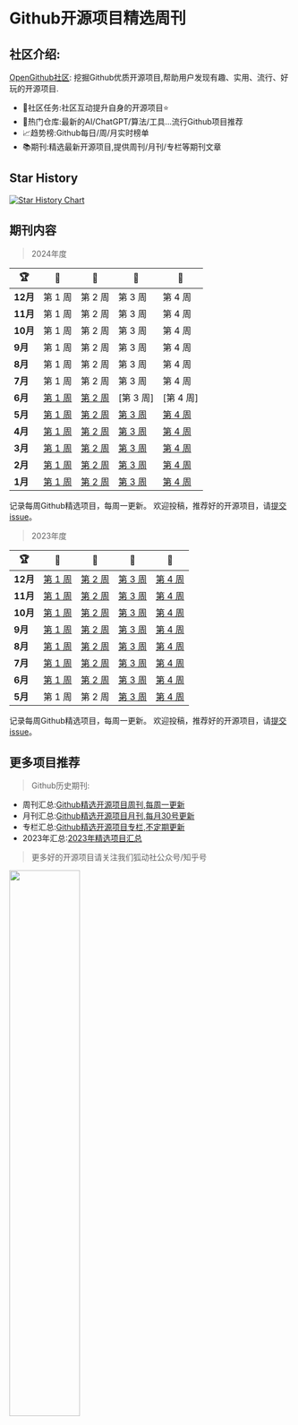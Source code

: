 # Github开源项目精选周刊

## 社区介绍:

[OpenGithub社区](http://open.itc.cn/): 挖掘Github优质开源项目,帮助用户发现有趣、实用、流行、好玩的开源项目.

- 🤝社区任务:社区互动提升自身的开源项目⭐
- 🌋热门仓库:最新的AI/ChatGPT/算法/工具...流行Github项目推荐
- 📈趋势榜:Github每日/周/月实时榜单
- 📚期刊:精选最新开源项目,提供周刊/月刊/专栏等期刊文章

## Star History

[![Star History Chart](https://api.star-history.com/svg?repos=OpenGithubs/weekly&type=Date)](https://star-history.com/#OpenGithubs/weekly&Date)

## 期刊内容

> 2024年度

| 🏆      | 🥇                     | 🥈                     | 🥉                     | 🏅                     |
|---------|------------------------|------------------------|------------------------|------------------------|
| **12月** | 第 1 周                  | 第 2 周                  | 第 3 周                  | 第 4 周                  |
| **11月** | 第 1 周                  | 第 2 周                  | 第 3 周                  | 第 4 周                  |
| **10月** | 第 1 周                  | 第 2 周                  | 第 3 周                  | 第 4 周                  |
| **9月**  | 第 1 周                  | 第 2 周                  | 第 3 周                  | 第 4 周                  |
| **8月**  | 第 1 周                  | 第 2 周                  | 第 3 周                  | 第 4 周                  |
| **7月**  | 第 1 周                  | 第 2 周                  | 第 3 周                  | 第 4 周                  |
| **6月**  | [第 1 周](2024/6月第一周.md) | [第 2 周](2024/6月第二周.md) | [第 3 周]                | [第 4 周]                |
| **5月**  | [第 1 周](2024/5月第一周.md) | [第 2 周](2024/5月第二周.md) | [第 3 周](2024/5月第三周.md) | [第 4 周](2024/5月第四周.md) |
| **4月**  | [第 1 周](2024/4月第一周.md) | [第 2 周](2024/4月第二周.md) | [第 3 周](2024/4月第三周.md) | [第 4 周](2024/4月第四周.md) |
| **3月**  | [第 1 周](2024/3月第一周.md) | [第 2 周](2024/3月第二周.md) | [第 3 周](2024/3月第三周.md) | [第 4 周](2024/3月第四周.md) |
| **2月**  | [第 1 周](2024/2月第一周.md) | [第 2 周](2024/2月第三周.md) | [第 3 周](2024/2月第三周.md) | [第 4 周](2024/2月第四周.md) |
| **1月**  | [第 1 周](2024/1月第一周.md) | [第 2 周](2024/1月第二周.md) | [第 3 周](2024/1月第三周.md) | [第 4 周](2024/1月第四周.md) |

记录每周Github精选项目，每周一更新。
欢迎投稿，推荐好的开源项目，请[提交 issue](https://github.com/OpenGithubs/weekly/issues)。

> 2023年度

| 🏆      | 🥇                           | 🥈                           | 🥉                            | 🏅                           |
|---------|------------------------------|------------------------------|-------------------------------|------------------------------|
| **12月** | [第 1 周](2023/12月第一周.md) | [第 2 周](2023/12月第二周.md) | [第 3 周](2023/12月第三周.md)  | [第 4 周](2023/12月第四周.md) |
| **11月** | [第 1 周](2023/11月第一周.md) | [第 2 周](2023/11月第二周.md) | [第 3 周 ](2023/11月第三周.md) | [第 4 周](2023/11月第四周.md) |
| **10月** | [第 1 周](2023/10月第一周.md) | [第 2 周](2023/10月第二周.md) | [第 3 周](2023/10月第三周.md)  | [第 4 周](2023/10月第四周.md) |
| **9月**  | [第 1 周](2023/9月第一周.md)  | [第 2 周](2023/9月第二周.md)  | [第 3 周](2023/9月第三周.md)   | [第 4 周](2023/9月第四周.md)  |
| **8月**  | [第 1 周](2023/8月第一周.md)  | [第 2 周](2023/8月第二周.md)  | [第 3 周](2023/8月第三周.md)   | [第 4 周](2023/8月第四周.md)  |
| **7月**  | [第 1 周](2023/7月第一周.md)  | [第 2 周](2023/7月第二周.md)  | [第 3 周](2023/7月第三周.md)   | [第 4 周](2023/7月第四周.md)  |
| **6月**  | [第 1 周](2023/6月第一周.md)  | [第 2 周](2023/6月第二周.md)  | [第 3 周](2023/6月第三周.md)   | [第 4 周](2023/6月第四周.md)  |
| **5月**  | 第 1 周                        | 第 2 周                        | [第 3 周](2023/5月第三周.md)   | [第 4 周](2023/5月第四周.md)  |

记录每周Github精选项目，每周一更新。
欢迎投稿，推荐好的开源项目，请[提交 issue](https://github.com/OpenGithubs/weekly/issues)。

## 更多项目推荐

> Github历史期刊:

- 周刊汇总:[Github精选开源项目周刊,每周一更新](https://github.com/OpenGithubs/weekly)
- 月刊汇总:[Github精选开源项目月刊,每月30号更新](https://github.com/OpenGithubs/monthly)
- 专栏汇总:[Github精选开源项目专栏,不定期更新](https://github.com/OpenGithubs/selectedColumn)
- 2023年汇总:[2023年精选项目汇总](https://github.com/OpenGithubs/Summary2023)

> 更多好的开源项目请关注我们狐动社公众号/知乎号

<image src="http://photocdn.tv.sohu.com/img/q_mini/20230525/pic_org_ed11340c-cba7-4072-942a-69a9ec0bc251.png" style="width:50%">



